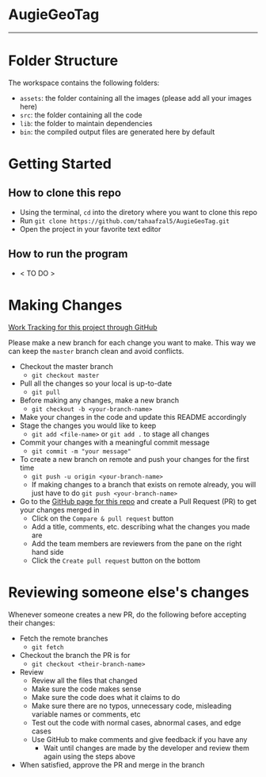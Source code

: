 # AugieGeoTag

<hr/>

# Folder Structure

The workspace contains the following folders:

- `assets`: the folder containing all the images (please add all your images here)
- `src`: the folder containing all the code
- `lib`: the folder to maintain dependencies
- `bin`: the compiled output files are generated here by default

# Getting Started

## How to clone this repo
- Using the terminal, `cd` into the diretory where you want to clone this repo
- Run `git clone https://github.com/tahaafzal5/AugieGeoTag.git`
- Open the project in your favorite text editor

## How to run the program
- < TO DO >

# Making Changes

[Work Tracking for this project through GitHub](https://github.com/tahaafzal5/AugieGeoTag/projects/1)

Please make a new branch for each change you want to make. This way we can keep the `master` branch clean and avoid conflicts.

- Checkout the master branch
    - `git checkout master`
- Pull all the changes so your local is up-to-date
    - `git pull`
- Before making any changes, make a new branch
    - `git checkout -b <your-branch-name>`
- Make your changes in the code and update this README accordingly
- Stage the changes you would like to keep
    - `git add <file-name>` or `git add .` to stage all changes
- Commit your changes with a meaningful commit message
    - `git commit -m "your message"`
- To create a new branch on remote and push your changes for the first time
    - `git push -u origin <your-branch-name>`
    - If making changes to a branch that exists on remote already, you will just have to do `git push <your-branch-name>`
- Go to the [GitHub page for this repo](https://github.com/tahaafzal5/AugieGeoTag) and create a Pull Request (PR) to get your changes merged in 
    - Click on the `Compare & pull request` button
    - Add a title, comments, etc. describing what the changes you made are
    - Add the team members are reviewers from the pane on the right hand side
    - Click the `Create pull request` button on the bottom

# Reviewing someone else's changes

Whenever someone creates a new PR, do the following before accepting their changes:

- Fetch the remote branches
    - `git fetch`
- Checkout the branch the PR is for
    - `git checkout <their-branch-name>`
- Review
    - Review all the files that changed 
    - Make sure the code makes sense
    - Make sure the code does what it claims to do
    - Make sure there are no typos, unnecessary code, misleading variable names or comments, etc
    - Test out the code with normal cases, abnormal cases, and edge cases
    - Use GitHub to make comments and give feedback if you have any
        - Wait until changes are made by the developer and review them again using the steps above 
- When satisfied, approve the PR and merge in the branch
